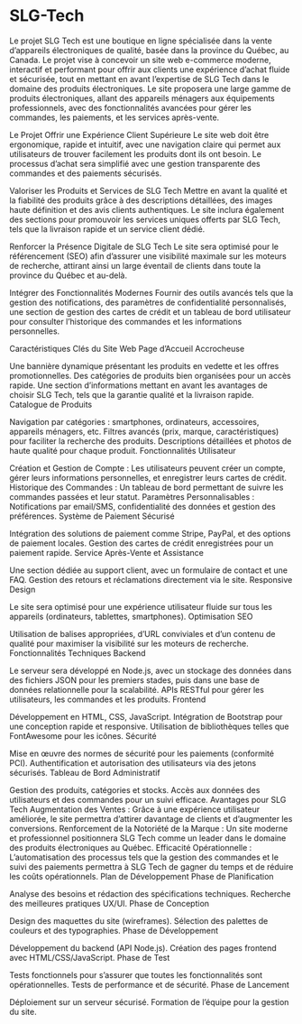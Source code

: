 # SLG-Tech
Le projet
SLG Tech est une boutique en ligne spécialisée dans la vente d’appareils électroniques de qualité, basée dans la province du Québec, au Canada. Le projet vise à concevoir un site web e-commerce moderne, interactif et performant pour offrir aux clients une expérience d’achat fluide et sécurisée, tout en mettant en avant l’expertise de SLG Tech dans le domaine des produits électroniques. Le site proposera une large gamme de produits électroniques, allant des appareils ménagers aux équipements professionnels, avec des fonctionnalités avancées pour gérer les commandes, les paiements, et les services après-vente.

Le Projet
Offrir une Expérience Client Supérieure
Le site web doit être ergonomique, rapide et intuitif, avec une navigation claire qui permet aux utilisateurs de trouver facilement les produits dont ils ont besoin. Le processus d’achat sera simplifié avec une gestion transparente des commandes et des paiements sécurisés.

Valoriser les Produits et Services de SLG Tech
Mettre en avant la qualité et la fiabilité des produits grâce à des descriptions détaillées, des images haute définition et des avis clients authentiques. Le site inclura également des sections pour promouvoir les services uniques offerts par SLG Tech, tels que la livraison rapide et un service client dédié.

Renforcer la Présence Digitale de SLG Tech
Le site sera optimisé pour le référencement (SEO) afin d’assurer une visibilité maximale sur les moteurs de recherche, attirant ainsi un large éventail de clients dans toute la province du Québec et au-delà.

Intégrer des Fonctionnalités Modernes
Fournir des outils avancés tels que la gestion des notifications, des paramètres de confidentialité personnalisés, une section de gestion des cartes de crédit et un tableau de bord utilisateur pour consulter l’historique des commandes et les informations personnelles.

Caractéristiques Clés du Site Web
Page d’Accueil Accrocheuse

Une bannière dynamique présentant les produits en vedette et les offres promotionnelles.
Des catégories de produits bien organisées pour un accès rapide.
Une section d’informations mettant en avant les avantages de choisir SLG Tech, tels que la garantie qualité et la livraison rapide.
Catalogue de Produits

Navigation par catégories : smartphones, ordinateurs, accessoires, appareils ménagers, etc.
Filtres avancés (prix, marque, caractéristiques) pour faciliter la recherche des produits.
Descriptions détaillées et photos de haute qualité pour chaque produit.
Fonctionnalités Utilisateur

Création et Gestion de Compte : Les utilisateurs peuvent créer un compte, gérer leurs informations personnelles, et enregistrer leurs cartes de crédit.
Historique des Commandes : Un tableau de bord permettant de suivre les commandes passées et leur statut.
Paramètres Personnalisables : Notifications par email/SMS, confidentialité des données et gestion des préférences.
Système de Paiement Sécurisé

Intégration des solutions de paiement comme Stripe, PayPal, et des options de paiement locales.
Gestion des cartes de crédit enregistrées pour un paiement rapide.
Service Après-Vente et Assistance

Une section dédiée au support client, avec un formulaire de contact et une FAQ.
Gestion des retours et réclamations directement via le site.
Responsive Design

Le site sera optimisé pour une expérience utilisateur fluide sur tous les appareils (ordinateurs, tablettes, smartphones).
Optimisation SEO

Utilisation de balises appropriées, d’URL conviviales et d’un contenu de qualité pour maximiser la visibilité sur les moteurs de recherche.
Fonctionnalités Techniques
Backend

Le serveur sera développé en Node.js, avec un stockage des données dans des fichiers JSON pour les premiers stades, puis dans une base de données relationnelle pour la scalabilité.
APIs RESTful pour gérer les utilisateurs, les commandes et les produits.
Frontend

Développement en HTML, CSS, JavaScript.
Intégration de Bootstrap pour une conception rapide et responsive.
Utilisation de bibliothèques telles que FontAwesome pour les icônes.
Sécurité

Mise en œuvre des normes de sécurité pour les paiements (conformité PCI).
Authentification et autorisation des utilisateurs via des jetons sécurisés.
Tableau de Bord Administratif

Gestion des produits, catégories et stocks.
Accès aux données des utilisateurs et des commandes pour un suivi efficace.
Avantages pour SLG Tech
Augmentation des Ventes : Grâce à une expérience utilisateur améliorée, le site permettra d’attirer davantage de clients et d’augmenter les conversions.
Renforcement de la Notoriété de la Marque : Un site moderne et professionnel positionnera SLG Tech comme un leader dans le domaine des produits électroniques au Québec.
Efficacité Opérationnelle : L’automatisation des processus tels que la gestion des commandes et le suivi des paiements permettra à SLG Tech de gagner du temps et de réduire les coûts opérationnels.
Plan de Développement
Phase de Planification

Analyse des besoins et rédaction des spécifications techniques.
Recherche des meilleures pratiques UX/UI.
Phase de Conception

Design des maquettes du site (wireframes).
Sélection des palettes de couleurs et des typographies.
Phase de Développement

Développement du backend (API Node.js).
Création des pages frontend avec HTML/CSS/JavaScript.
Phase de Test

Tests fonctionnels pour s’assurer que toutes les fonctionnalités sont opérationnelles.
Tests de performance et de sécurité.
Phase de Lancement

Déploiement sur un serveur sécurisé.
Formation de l’équipe pour la gestion du site.
